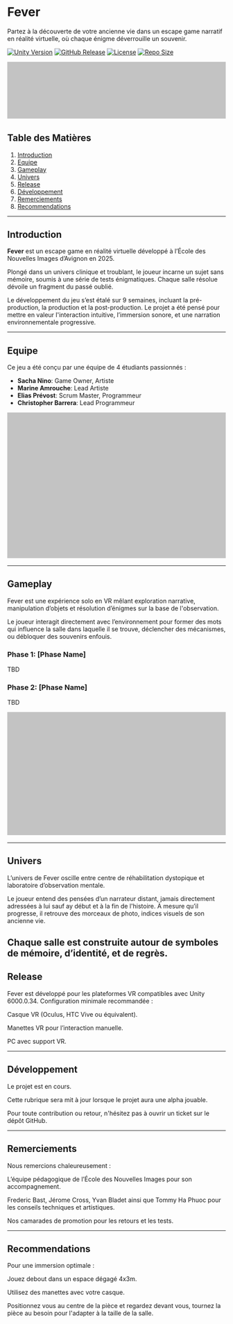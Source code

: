 
# Fever

Partez à la découverte de votre ancienne vie dans un escape game narratif en réalité virtuelle, où chaque énigme déverrouille un souvenir.

[![Unity Version](https://img.shields.io/badge/Unity-6000.0.34-blue?style=flat&logo=unity)](https://unity.com/)
[![GitHub Release](https://img.shields.io/github/v/release/Ecole-des-Nouvelles-Images/Unity-Template)](https://github.com/Ecole-des-Nouvelles-Images/Unity-Template/releases)
[![License](https://img.shields.io/github/license/Ecole-des-Nouvelles-Images/Unity-Template)](https://github.com/Ecole-des-Nouvelles-Images/Unity-Template/blob/main/LICENSE)
[![Repo Size](https://img.shields.io/github/repo-size/Ecole-des-Nouvelles-Images/Unity-Template?color=lightgrey)](https://github.com/Ecole-des-Nouvelles-Images/Unity-Template)

![Main Banner](https://github.com/Ecole-des-Nouvelles-Images/Unity-Template/blob/main/MetaData/main-banner.png)

## Table des Matières
1. [Introduction](#introduction)
2. [Equipe](#equipe)
3. [Gameplay](#gameplay)
4. [Univers](#univers)
5. [Release](#release)
6. [Développement](#développement)
7. [Remerciements](#remerciements)
8. [Recommendations](#recommendations)

---

## Introduction

**Fever** est un escape game en réalité virtuelle développé à l’École des Nouvelles Images d’Avignon en 2025.

Plongé dans un univers clinique et troublant, le joueur incarne un sujet sans mémoire, soumis à une série de tests énigmatiques. Chaque salle résolue dévoile un fragment du passé oublié.

Le développement du jeu s’est étalé sur 9 semaines, incluant la pré-production, la production et la post-production. Le projet a été pensé pour mettre en valeur l'interaction intuitive, l’immersion sonore, et une narration environnementale progressive.


---

## Equipe
Ce jeu a été conçu par une équipe de 4 étudiants passionnés :
- **Sacha Nino**: Game Owner, Artiste
- **Marine Amrouche**: Lead Artiste
- **Elias Prévost**: Scrum Master, Programmeur
- **Christopher Barrera**: Lead Programmeur

![Team](https://github.com/Ecole-des-Nouvelles-Images/Unity-Template/blob/main/MetaData/team-photo.png)

---

## Gameplay
Fever est une expérience solo en VR mêlant exploration narrative, manipulation d’objets et résolution d’énigmes sur la base de l'observation.

Le joueur interagit directement avec l’environnement pour former des mots qui influence la salle dans laquelle il se trouve, déclencher des mécanismes, ou débloquer des souvenirs enfouis.

### Phase 1: [Phase Name]
TBD

### Phase 2: [Phase Name]
TBD

![Gameplay Screenshot](https://github.com/Ecole-des-Nouvelles-Images/Unity-Template/blob/main/MetaData/gameplay-screenshot.png)

---

## Univers
L’univers de Fever oscille entre centre de réhabilitation dystopique et laboratoire d’observation mentale.

Le joueur entend des pensées d’un narrateur distant, jamais directement adressées à lui sauf ay début et à la fin de l'histoire. À mesure qu’il progresse, il retrouve des morceaux de photo, indices visuels de son ancienne vie.

Chaque salle est construite autour de symboles de mémoire, d’identité, et de regrès.
---

## Release
Fever est développé pour les plateformes VR compatibles avec Unity 6000.0.34.
Configuration minimale recommandée :

Casque VR (Oculus, HTC Vive ou équivalent).

Manettes VR pour l’interaction manuelle.

PC avec support VR.

---

## Développement
Le projet est en cours.

Cette rubrique sera mit à jour lorsque le projet aura une alpha jouable.

Pour toute contribution ou retour, n'hésitez pas à ouvrir un ticket sur le dépôt GitHub.



---

## Remerciements
Nous remercions chaleureusement :

L’équipe pédagogique de l’École des Nouvelles Images pour son accompagnement.

Frederic Bast, Jérome Cross, Yvan Bladet ainsi que Tommy Ha Phuoc pour les conseils techniques et artistiques.

Nos camarades de promotion pour les retours et les tests.

---

## Recommendations
Pour une immersion optimale :

Jouez debout dans un espace dégagé 4x3m.

Utilisez des manettes avec votre casque.

Positionnez vous au centre de la pièce et regardez devant vous, tournez la pièce au besoin pour l'adapter à la taille de la salle.
